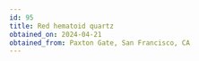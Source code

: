 ```yaml
---
id: 95
title: Red hematoid quartz
obtained_on: 2024-04-21
obtained_from: Paxton Gate, San Francisco, CA
---
```

